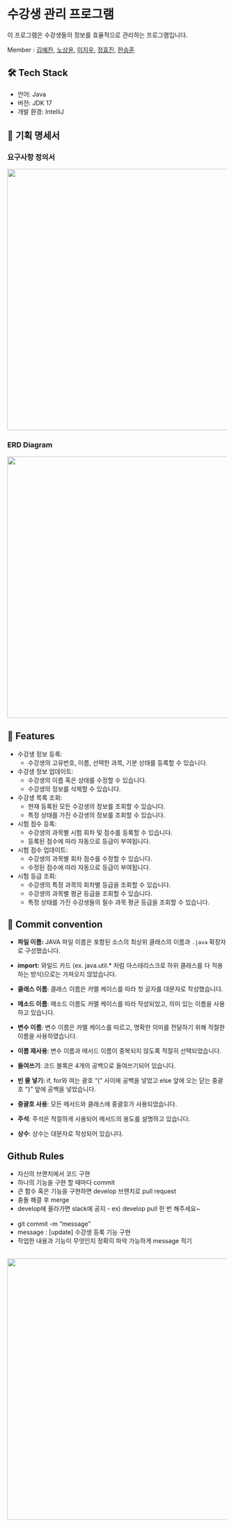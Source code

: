 # 수강생 관리 프로그램

이 프로그램은 수강생들의 정보를 효율적으로 관리하는 프로그램입니다.

Member : [김예찬](https://github.com/wondo8449), [노상윤](https://github.com/rohtable/), [이지우](https://github.com/20210805jiwoo), [정효진](https://github.com/hyojjin-jeong), [한승훈](https://github.com/hsh1105)

## 🛠️ Tech Stack

- 언어: Java
- 버전: JDK 17
- 개발 환경: IntelliJ

## 📕 기획 명세서

### 요구사항 정의서
<img src="https://github.com/GIGAZO/TeamProject/assets/102974424/b2e06662-30a6-47ef-8e9c-b015c8fefcba" width="600">

### ERD Diagram
<img src="https://github.com/GIGAZO/TeamProject/assets/102974424/07ab1265-a1de-4bde-9e39-22599a7731cf" width="600">

## 🔖 Features

- 수강생 정보 등록:
    - 수강생의 고유번호, 이름, 선택한 과목, 기분 상태를 등록할 수 있습니다.
- 수강생 정보 업데이트:
    - 수강생의 이름 혹은 상태를 수정할 수 있습니다.
    - 수강생의 정보를 삭제할 수 있습니다.
- 수강생 목록 조회:
    - 현재 등록된 모든 수강생의 정보를 조회할 수 있습니다.
    - 특정 상태를 가진 수강생의 정보를 조회할 수 있습니다.
- 시험 점수 등록:
    - 수강생의 과목별 시험 회차 및 점수를 등록할 수 있습니다.
    - 등록된 점수에 따라 자동으로 등급이 부여됩니다.
- 시험 점수 업데이트:
    - 수강생의 과목별 회차 점수를 수정할 수 있습니다.
    - 수정된 점수에 따라 자동으로 등급이 부여됩니다.
- 시험 등급 조회:
    - 수강생의 특정 과목의 회차별 등급을 조회할 수 있습니다.
    - 수강생의 과목별 평균 등급을 조회할 수 있습니다. 
    - 특정 상태를 가진 수강생들의 필수 과목 평균 등급을 조회할 수 있습니다.
      
## 🤙 Commit convention
- **파일 이름:** JAVA 파일 이름은 포함된 소스의 최상위 클래스의 이름과 `.java` 확장자로 구성했습니다.
  
- **import:** 와일드 카드 (ex. java.util.* 처럼 아스테리스크로 하위 클래스를 다 적용하는 방식)으로는 가져오지 않았습니다.
- **클래스 이름**: 클래스 이름은 카멜 케이스를 따라 첫 글자를 대문자로 작성했습니다.
- **메소드 이름**: 메소드 이름도 카멜 케이스를 따라 작성되었고, 의미 있는 이름을 사용하고 있습니다.
- **변수 이름**: 변수 이름은 카멜 케이스를 따르고, 명확한 의미를 전달하기 위해 적절한 이름을 사용하였습니다.
- **이름 재사용**: 변수 이름과 메서드 이름이 중복되지 않도록 적절히 선택되었습니다.
- **들여쓰기**: 코드 블록은 4개의 공백으로 들여쓰기되어 있습니다.
- **빈 줄 넣기:** if, for와 여는 괄호 “(” 사이에 공백을 넣었고 else 앞에 오는 닫는 중괄호 “}” 앞에 공백을 넣었습니다.
- **중괄호 사용**: 모든 메서드와 클래스에 중괄호가 사용되었습니다.
- **주석**: 주석은 적절하게 사용되어 메서드의 용도를 설명하고 있습니다.
- **상수**: 상수는 대문자로 작성되어 있습니다.

## Github Rules
- 자신의 브랜치에서 코드 구현
- 하나의 기능을 구현 할 때마다 commit
- 큰 함수 혹은 기능을 구현하면 develop 브랜치로 pull request
- 충돌 해결 후 merge
- develop에 올라가면 slack에 공지 - ex) develop pull 한 번 해주세요~ <br><br>
- git commit -m “message”
- message : [update] 수강생 등록 기능 구현
- 작업한 내용과 기능이 무엇인지 정확히 파악 가능하게 message 적기 <br><br>

<img src="https://github.com/GIGAZO/TeamProject/assets/102974424/5195ca23-e684-43b8-a14f-8b79cd94302f" width="600">
